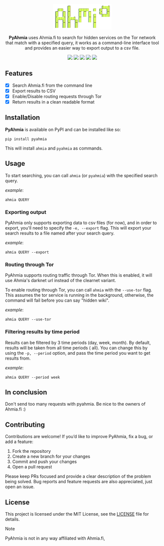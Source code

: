 <p align="center">
  <img src="https://raw.githubusercontent.com/escrapism/pyahmia/refs/heads/master/img/ahmia.png">
</p>

<p align="center">
  <strong>PyAhmia</strong> uses Ahmia.fi to search for hidden services on the Tor network
  that match with a specified query, it works as a command-line interface tool and provides an easier way to export output
  to a csv file.
</p>

<p align="center"
<img src="https://img.shields.io/pypi/v/pyahmia">
<img src="https://img.shields.io/pepy/dt/pyahmia">
<img src="https://img.shields.io/github/languages/code-size/escrapism/pyahmia">
<img src="https://img.shields.io/github/release-date/escrapism/pyahmia">
<img src="https://img.shields.io/github/actions/workflow/status/escrapism/pyahmia/python-publish.yml">
<img src="https://img.shields.io/github/license/escrapism/pyahmia">
</p>

## Features

- [x] Search Ahmia.fi from the command line
- [x] Export results to CSV
- [x] Enable/Disable routing requests through Tor
- [x] Return results in a clean readable format

## Installation

**PyAhmia** is available on PyPI and can be installed like so:

```commandline
pip install pyahmia
```

This will install `ahmia` and `pyahmia` as commands.

## Usage

To start searching, you can call `ahmia` (or `pyahmia`) with the specified search query.

*example*:

```commandline
ahmia QUERY
```

### Exporting output

PyAhmia only supports exporting data to csv files (for now), and in order to export, you'll need to specify the
`-e, --export` flag.
This will export your search results to a file named after your search query.

*example*:

```commandline
ahmia QUERY --export
```

### Routing through Tor

PyAhmia supports routing traffic through Tor. When this is enabled, it will use Ahmia's darknet url instead of the
clearnet variant.

To enable routing through Tor, you can call `ahmia` with the `--use-tor` flag.
This assumes the tor service is running in the background, otherwise, the command will fail before you can say "hidden
wiki".

*example*:

```commandline
ahmia QUERY --use-tor
```

### Filtering results by time period

Results can be filtered by 3 time periods (day, week, month). By default, results will be taken from all time periods (
all). You can change this by using the `-p, --period` option, and pass the time period you want to get results from.

*example*:

```commandline
ahmia QUERY --period week
```

## In conclusion

Don't send too many requests with pyahmia. Be nice to the owners of Ahmia.fi :)

## Contributing

Contributions are welcome!
If you’d like to improve PyAhmia, fix a bug, or add a feature:

1. Fork the repository
2. Create a new branch for your changes
3. Commit and push your changes
4. Open a pull request

Please keep PRs focused and provide a clear description of the problem being solved. Bug reports and feature requests
are also appreciated, just open an issue.

## License

This project is licensed under the MIT License, see
the [LICENSE](https://github.com/escrapism/pyahmia/blob/master/LICENSE) file for details.


> [!Note]
> PyAhmia is not in any way affiliated with Ahmia.fi,
